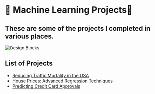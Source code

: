# 🤖 Machine Learning Projects🤖

## These are some of the projects I completed in various places.

![Design Blocks](https://www.valuecoders.com/blog/wp-content/uploads/2019/01/machinefeat.jpg)

## List of Projects

  - [Reducing Traffic Mortality in the USA](https://github.com/WepsDrawn/Machine-Learning-Projects/blob/master/Reducing%20Traffic%20Mortality%20in%20the%20USA/notebook.ipynb)
  - [House Prices: Advanced Regression Techniques](https://github.com/WepsDrawn/Machine-Learning-Projects/blob/master/House%20Prices:%20Advanced%20Regression%20Techniques/House%20Prices.ipynb)
  - [Predicting Credit Card Approvals](https://github.com/WepsDrawn/Machine-Learning-Projects/blob/master/Predicting%20Credit%20Card%20Approvals/notebook.ipynb)
 
